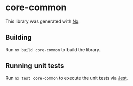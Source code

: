 # core-common

This library was generated with [Nx](https://nx.dev).

## Building

Run `nx build core-common` to build the library.

## Running unit tests

Run `nx test core-common` to execute the unit tests via [Jest](https://jestjs.io).
